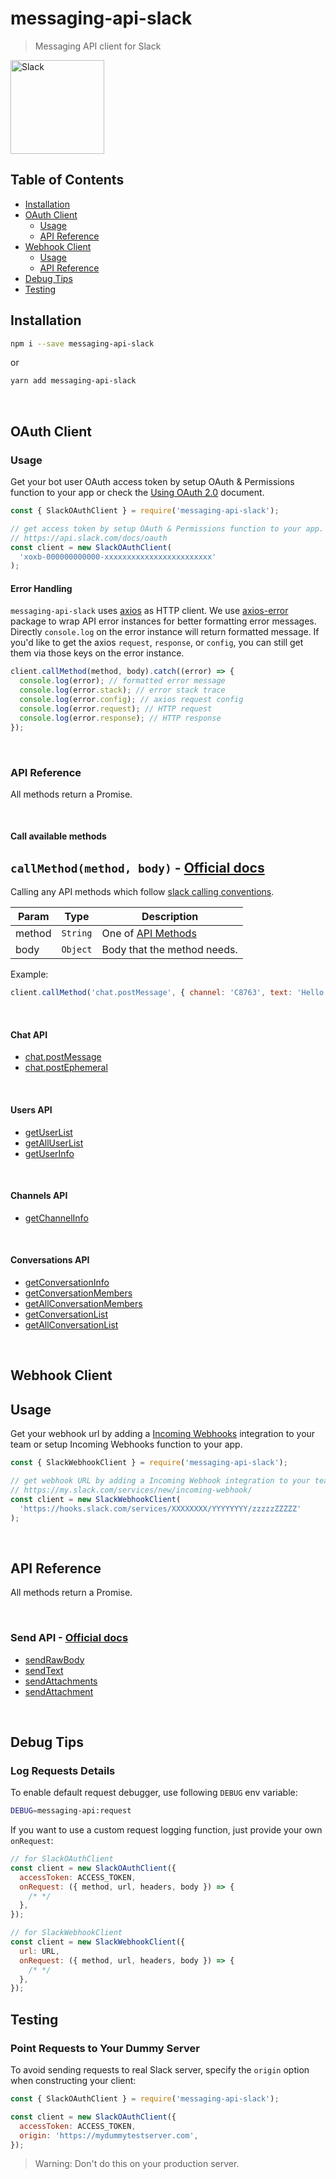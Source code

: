 # messaging-api-slack

> Messaging API client for Slack

<img src="https://cdn-images-1.medium.com/max/1200/1*TiKyhAN2gx4PpbOsiBhYcw.png" alt="Slack" width="150" />

## Table of Contents

- [Installation](#installation)
- [OAuth Client](#oauth-client)
  - [Usage](#usage)
  - [API Reference](#api-reference)
- [Webhook Client](#webhook-client)
  - [Usage](#usage-1)
  - [API Reference](#api-reference-1)
- [Debug Tips](#debug-tips)
- [Testing](#testing)

## Installation

```sh
npm i --save messaging-api-slack
```

or

```sh
yarn add messaging-api-slack
```

<br />

## OAuth Client

### Usage

Get your bot user OAuth access token by setup OAuth & Permissions function to your app or check the [Using OAuth 2.0](https://api.slack.com/docs/oauth) document.

```js
const { SlackOAuthClient } = require('messaging-api-slack');

// get access token by setup OAuth & Permissions function to your app.
// https://api.slack.com/docs/oauth
const client = new SlackOAuthClient(
  'xoxb-000000000000-xxxxxxxxxxxxxxxxxxxxxxxx'
);
```

#### Error Handling

`messaging-api-slack` uses [axios](https://github.com/axios/axios) as HTTP client. We use [axios-error](https://github.com/Yoctol/messaging-apis/tree/master/packages/axios-error) package to wrap API error instances for better formatting error messages. Directly `console.log` on the error instance will return formatted message. If you'd like to get the axios `request`, `response`, or `config`, you can still get them via those keys on the error instance.

```js
client.callMethod(method, body).catch((error) => {
  console.log(error); // formatted error message
  console.log(error.stack); // error stack trace
  console.log(error.config); // axios request config
  console.log(error.request); // HTTP request
  console.log(error.response); // HTTP response
});
```

<br />

### API Reference

All methods return a Promise.

<br />

#### Call available methods

## `callMethod(method, body)` - [Official docs](https://api.slack.com/methods)

Calling any API methods which follow [slack calling conventions](https://api.slack.com/web#basics).

| Param  | Type     | Description                                         |
| ------ | -------- | --------------------------------------------------- |
| method | `String` | One of [API Methods](https://api.slack.com/methods) |
| body   | `Object` | Body that the method needs.                         |

Example:

```js
client.callMethod('chat.postMessage', { channel: 'C8763', text: 'Hello!' });
```

<br />

#### Chat API

- [chat.postMessage](https://yoctol.github.io/messaging-apis/latest/classes/messaging_api_slack.slackoauthclient.html#chat)
- [chat.postEphemeral](https://yoctol.github.io/messaging-apis/latest/classes/messaging_api_slack.slackoauthclient.html#chat)

<br />

#### Users API

- [getUserList](https://yoctol.github.io/messaging-apis/latest/classes/messaging_api_slack.slackoauthclient.html#getuserlist)
- [getAllUserList](https://yoctol.github.io/messaging-apis/latest/classes/messaging_api_slack.slackoauthclient.html#getalluserlist)
- [getUserInfo](https://yoctol.github.io/messaging-apis/latest/classes/messaging_api_slack.slackoauthclient.html#getuserinfo)

<br />

#### Channels API

- [getChannelInfo](https://yoctol.github.io/messaging-apis/latest/classes/messaging_api_slack.slackoauthclient.html#getchannelinfo)

<br />

#### Conversations API

- [getConversationInfo](https://yoctol.github.io/messaging-apis/latest/classes/messaging_api_slack.slackoauthclient.html#getconversationinfo)
- [getConversationMembers](https://yoctol.github.io/messaging-apis/latest/classes/messaging_api_slack.slackoauthclient.html#getconversationmembers)
- [getAllConversationMembers](https://yoctol.github.io/messaging-apis/latest/classes/messaging_api_slack.slackoauthclient.html#getallconversationmembers)
- [getConversationList](https://yoctol.github.io/messaging-apis/latest/classes/messaging_api_slack.slackoauthclient.html#getconversationlist)
- [getAllConversationList](https://yoctol.github.io/messaging-apis/latest/classes/messaging_api_slack.slackoauthclient.html#getallconversationlist)

<br />

## Webhook Client

## Usage

Get your webhook url by adding a [Incoming Webhooks](https://api.slack.com/incoming-webhooks) integration to your team or setup Incoming Webhooks function to your app.

```js
const { SlackWebhookClient } = require('messaging-api-slack');

// get webhook URL by adding a Incoming Webhook integration to your team.
// https://my.slack.com/services/new/incoming-webhook/
const client = new SlackWebhookClient(
  'https://hooks.slack.com/services/XXXXXXXX/YYYYYYYY/zzzzzZZZZZ'
);
```

<br />

## API Reference

All methods return a Promise.

<br />

### Send API - [Official docs](https://api.slack.com/docs/messages)

- [sendRawBody](https://yoctol.github.io/messaging-apis/latest/classes/messaging_api_slack.slackwebhookclient.html#sendrawbody)
- [sendText](https://yoctol.github.io/messaging-apis/latest/classes/messaging_api_slack.slackwebhookclient.html#sendtext)
- [sendAttachments](https://yoctol.github.io/messaging-apis/latest/classes/messaging_api_slack.slackwebhookclient.html#sendattachments)
- [sendAttachment](https://yoctol.github.io/messaging-apis/latest/classes/messaging_api_slack.slackwebhookclient.html#sendattachment)

<br />

## Debug Tips

### Log Requests Details

To enable default request debugger, use following `DEBUG` env variable:

```sh
DEBUG=messaging-api:request
```

If you want to use a custom request logging function, just provide your own `onRequest`:

```js
// for SlackOAuthClient
const client = new SlackOAuthClient({
  accessToken: ACCESS_TOKEN,
  onRequest: ({ method, url, headers, body }) => {
    /* */
  },
});

// for SlackWebhookClient
const client = new SlackWebhookClient({
  url: URL,
  onRequest: ({ method, url, headers, body }) => {
    /* */
  },
});
```

## Testing

### Point Requests to Your Dummy Server

To avoid sending requests to real Slack server, specify the `origin` option when constructing your client:

```js
const { SlackOAuthClient } = require('messaging-api-slack');

const client = new SlackOAuthClient({
  accessToken: ACCESS_TOKEN,
  origin: 'https://mydummytestserver.com',
});
```

> Warning: Don't do this on your production server.
